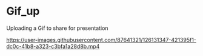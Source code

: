# Gif_up
Uploading a Gif to share for presentation


https://user-images.githubusercontent.com/87641321/126131347-421395f1-dc0c-41b8-a323-c3bfa1a28d8b.mp4
